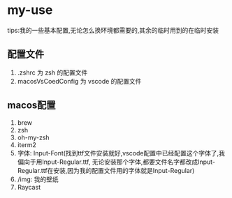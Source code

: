 # my-use
tips:我的一些基本配置,无论怎么换环境都需要的,其余的临时用到的在临时安装

## 配置文件
1. .zshrc 为 zsh 的配置文件
2. macosVsCoedConfig 为 vscode 的配置文件

## macos配置
1. brew
2. zsh
3. oh-my-zsh
4. iterm2
5. 字体: Input-Font(找到ttf文件安装就好,vscode配置中已经配置这个字体了,我偏向于用Input-Regular.ttf, 无论安装那个字体,都要文件名字都改成Input-Regular.ttf在安装,因为我的配置文件用的字体就是Input-Regular)
6. /img: 我的壁纸
7. Raycast

